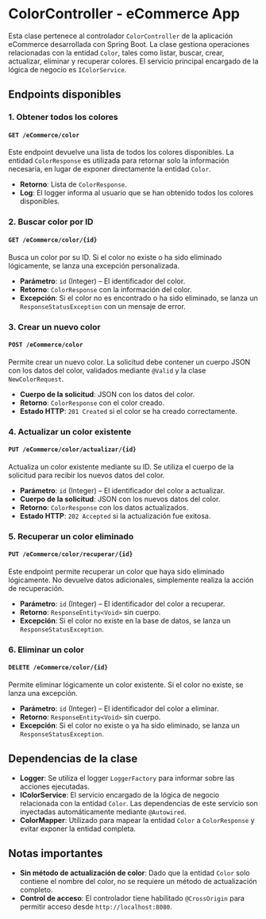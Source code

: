 # ColorController - eCommerce App

Esta clase pertenece al controlador `ColorController` de la aplicación eCommerce desarrollada con Spring Boot. La clase gestiona operaciones relacionadas con la entidad `Color`, tales como listar, buscar, crear, actualizar, eliminar y recuperar colores. El servicio principal encargado de la lógica de negocio es `IColorService`.

## Endpoints disponibles

### 1. Obtener todos los colores
#### `GET /eCommerce/color`
Este endpoint devuelve una lista de todos los colores disponibles. La entidad `ColorResponse` es utilizada para retornar solo la información necesaria, en lugar de exponer directamente la entidad `Color`.

- **Retorno**: Lista de `ColorResponse`.
- **Log**: El logger informa al usuario que se han obtenido todos los colores disponibles.

### 2. Buscar color por ID
#### `GET /eCommerce/color/{id}`
Busca un color por su ID. Si el color no existe o ha sido eliminado lógicamente, se lanza una excepción personalizada.

- **Parámetro**: `id` (Integer) – El identificador del color.
- **Retorno**: `ColorResponse` con la información del color.
- **Excepción**: Si el color no es encontrado o ha sido eliminado, se lanza un `ResponseStatusException` con un mensaje de error.

### 3. Crear un nuevo color
#### `POST /eCommerce/color`
Permite crear un nuevo color. La solicitud debe contener un cuerpo JSON con los datos del color, validados mediante `@Valid` y la clase `NewColorRequest`.

- **Cuerpo de la solicitud**: JSON con los datos del color.
- **Retorno**: `ColorResponse` con el color creado.
- **Estado HTTP**: `201 Created` si el color se ha creado correctamente.

### 4. Actualizar un color existente
#### `PUT /eCommerce/color/actualizar/{id}`
Actualiza un color existente mediante su ID. Se utiliza el cuerpo de la solicitud para recibir los nuevos datos del color.

- **Parámetro**: `id` (Integer) – El identificador del color a actualizar.
- **Cuerpo de la solicitud**: JSON con los nuevos datos del color.
- **Retorno**: `ColorResponse` con los datos actualizados.
- **Estado HTTP**: `202 Accepted` si la actualización fue exitosa.

### 5. Recuperar un color eliminado
#### `PUT /eCommerce/color/recuperar/{id}`
Este endpoint permite recuperar un color que haya sido eliminado lógicamente. No devuelve datos adicionales, simplemente realiza la acción de recuperación.

- **Parámetro**: `id` (Integer) – El identificador del color a recuperar.
- **Retorno**: `ResponseEntity<Void>` sin cuerpo.
- **Excepción**: Si el color no existe en la base de datos, se lanza un `ResponseStatusException`.

### 6. Eliminar un color
#### `DELETE /eCommerce/color/{id}`
Permite eliminar lógicamente un color existente. Si el color no existe, se lanza una excepción.

- **Parámetro**: `id` (Integer) – El identificador del color a eliminar.
- **Retorno**: `ResponseEntity<Void>` sin cuerpo.
- **Excepción**: Si el color no existe o ya ha sido eliminado, se lanza un `ResponseStatusException`.

## Dependencias de la clase

- **Logger**: Se utiliza el logger `LoggerFactory` para informar sobre las acciones ejecutadas.
- **IColorService**: El servicio encargado de la lógica de negocio relacionada con la entidad `Color`. Las dependencias de este servicio son inyectadas automáticamente mediante `@Autowired`.
- **ColorMapper**: Utilizado para mapear la entidad `Color` a `ColorResponse` y evitar exponer la entidad completa.

## Notas importantes

- **Sin método de actualización de color**: Dado que la entidad `Color` solo contiene el nombre del color, no se requiere un método de actualización completo.
- **Control de acceso**: El controlador tiene habilitado `@CrossOrigin` para permitir acceso desde `http://localhost:8080`.
